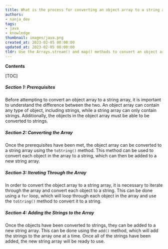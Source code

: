 ```yaml
---
title: What is the process for converting an object array to a string array in java?
authors:
- nanja_dev
tags:
- java
- knowledge
thumbnail: images/java.png
created_at: 2023-02-05 00:00:00
updated_at: 2023-02-05 00:00:00
tldr: Use the Arrays.stream() and map() methods to convert an object array to a string array.
---
```


**Contents**

[TOC]

##### Section 1: Prerequisites

Before attempting to convert an object array to a string array, it is important to understand the difference between the two. An object array can contain any type of object, including strings, while a string array can only contain strings. Additionally, the objects in the object array must be able to be converted to strings.

##### Section 2: Converting the Array

Once the prerequisites have been met, the object array can be converted to a string array using the `toString()` method. This method can be used to convert each object in the array to a string, which can then be added to a new string array.

##### Section 3: Iterating Through the Array

In order to convert the object array to a string array, it is necessary to iterate through the array and convert each object to a string. This can be done using a `for` loop, which will loop through each object in the array and use the `toString()` method to convert it to a string.

##### Section 4: Adding the Strings to the Array

Once the objects have been converted to strings, they can be added to a new string array. This can be done using the `add()` method, which will add the strings to the array one at a time. Once all of the strings have been added, the new string array will be ready to use.
